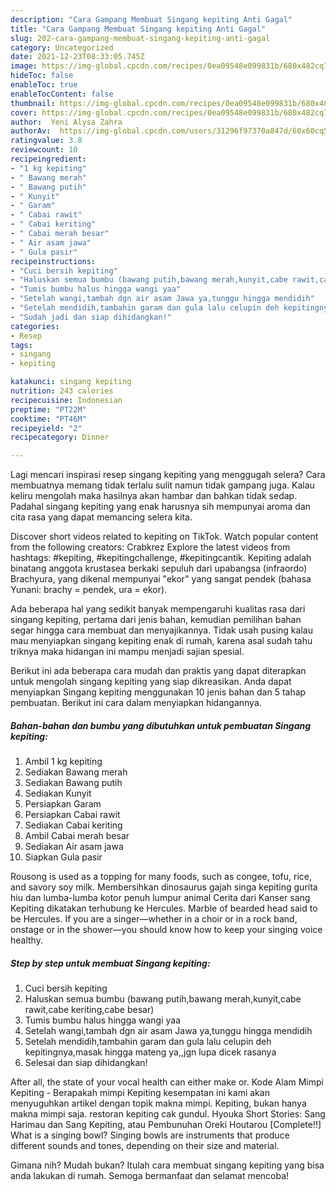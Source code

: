 ```yaml
---
description: "Cara Gampang Membuat Singang kepiting Anti Gagal"
title: "Cara Gampang Membuat Singang kepiting Anti Gagal"
slug: 202-cara-gampang-membuat-singang-kepiting-anti-gagal
category: Uncategorized
date: 2021-12-23T08:33:05.745Z
image: https://img-global.cpcdn.com/recipes/0ea09548e099831b/680x482cq70/singang-kepiting-foto-resep-utama.jpg
hideToc: false
enableToc: true
enableTocContent: false
thumbnail: https://img-global.cpcdn.com/recipes/0ea09548e099831b/680x482cq70/singang-kepiting-foto-resep-utama.jpg
cover: https://img-global.cpcdn.com/recipes/0ea09548e099831b/680x482cq70/singang-kepiting-foto-resep-utama.jpg
author:  Yeni Alysa Zahra
authorAv:  https://img-global.cpcdn.com/users/31296f97370a847d/60x60cq50/avatar.jpg
ratingvalue: 3.8
reviewcount: 10
recipeingredient:
- "1 kg kepiting"
- " Bawang merah"
- " Bawang putih"
- " Kunyit"
- " Garam"
- " Cabai rawit"
- " Cabai keriting"
- " Cabai merah besar"
- " Air asam jawa"
- " Gula pasir"
recipeinstructions:
- "Cuci bersih kepiting"
- "Haluskan semua bumbu (bawang putih,bawang merah,kunyit,cabe rawit,cabe keriting,cabe besar)"
- "Tumis bumbu halus hingga wangi yaa"
- "Setelah wangi,tambah dgn air asam Jawa ya,tunggu hingga mendidih"
- "Setelah mendidih,tambahin garam dan gula lalu celupin deh kepitingnya,masak hingga mateng ya,,jgn lupa dicek rasanya"
- "Sudah jadi dan siap dihidangkan!"
categories:
- Resep
tags:
- singang
- kepiting

katakunci: singang kepiting 
nutrition: 243 calories
recipecuisine: Indonesian
preptime: "PT22M"
cooktime: "PT46M"
recipeyield: "2"
recipecategory: Dinner

---
```



Lagi mencari inspirasi resep singang kepiting yang menggugah selera? Cara membuatnya memang tidak terlalu sulit namun tidak gampang juga. Kalau keliru mengolah maka hasilnya akan hambar dan bahkan tidak sedap. Padahal singang kepiting yang enak harusnya sih mempunyai aroma dan cita rasa yang dapat memancing selera kita.


Discover short videos related to kepiting on TikTok. Watch popular content from the following creators: Crabkrez Explore the latest videos from hashtags: #kepiting, #kepitingchallenge, #kepitingcantik. Kepiting adalah binatang anggota krustasea berkaki sepuluh dari upabangsa (infraordo) Brachyura, yang dikenal mempunyai &#34;ekor&#34; yang sangat pendek (bahasa Yunani: brachy = pendek, ura = ekor).

Ada beberapa hal yang sedikit banyak mempengaruhi kualitas rasa dari singang kepiting, pertama dari jenis bahan, kemudian pemilihan bahan segar hingga cara membuat dan menyajikannya. Tidak usah pusing kalau mau menyiapkan singang kepiting enak di rumah, karena asal sudah tahu triknya maka hidangan ini mampu menjadi sajian spesial.


Berikut ini ada beberapa cara mudah dan praktis yang dapat diterapkan untuk mengolah singang kepiting yang siap dikreasikan. Anda dapat menyiapkan Singang kepiting menggunakan 10 jenis bahan dan 5 tahap pembuatan. Berikut ini cara dalam menyiapkan hidangannya.

<!--inarticleads1-->

##### Bahan-bahan dan bumbu yang dibutuhkan untuk pembuatan Singang kepiting:

1. Ambil 1 kg kepiting
1. Sediakan  Bawang merah
1. Sediakan  Bawang putih
1. Sediakan  Kunyit
1. Persiapkan  Garam
1. Persiapkan  Cabai rawit
1. Sediakan  Cabai keriting
1. Ambil  Cabai merah besar
1. Sediakan  Air asam jawa
1. Siapkan  Gula pasir


Rousong is used as a topping for many foods, such as congee, tofu, rice, and savory soy milk. Membersihkan dinosaurus gajah singa kepiting gurita hiu dan lumba-lumba kotor penuh lumpur animal  Cerita dari Kanser sang Kepiting dikatakan terhubung ke Hercules. Marble of bearded head said to be Hercules. If you are a singer—whether in a choir or in a rock band, onstage or in the shower—you should know how to keep your singing voice healthy. 

<!--inarticleads2-->

##### Step by step untuk membuat Singang kepiting:

1. Cuci bersih kepiting
1. Haluskan semua bumbu (bawang putih,bawang merah,kunyit,cabe rawit,cabe keriting,cabe besar)
1. Tumis bumbu halus hingga wangi yaa
1. Setelah wangi,tambah dgn air asam Jawa ya,tunggu hingga mendidih
1. Setelah mendidih,tambahin garam dan gula lalu celupin deh kepitingnya,masak hingga mateng ya,,jgn lupa dicek rasanya
1. Selesai dan siap dihidangkan!

After all, the state of your vocal health can either make or. Kode Alam Mimpi Kepiting - Berapakah mimpi Kepiting kesempatan ini kami akan menyuguhkan artikel dengan topik makna mimpi. Kepiting, bukan hanya makna mimpi saja. restoran kepiting cak gundul. Hyouka Short Stories: Sang Harimau dan Sang Kepiting, atau Pembunuhan Oreki Houtarou [Complete!!] What is a singing bowl? Singing bowls are instruments that produce different sounds and tones, depending on their size and material. 

Gimana nih? Mudah bukan? Itulah cara membuat singang kepiting yang bisa anda lakukan di rumah. Semoga bermanfaat dan selamat mencoba!
